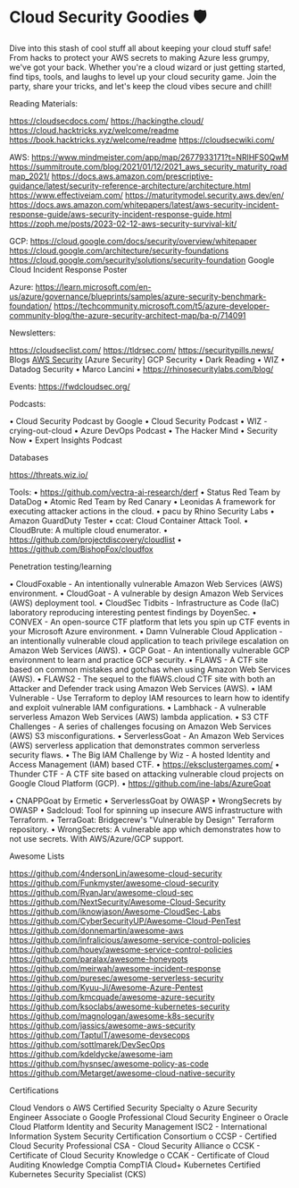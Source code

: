 # Cloud Security Goodies 🛡️

Dive into this stash of cool stuff all about keeping your cloud stuff safe! From hacks to protect your AWS secrets to making Azure less grumpy, we've got your back. Whether you're a cloud wizard or just getting started, find tips, tools, and laughs to level up your cloud security game. Join the party, share your tricks, and let's keep the cloud vibes secure and chill!

Reading Materials:
 
https://cloudsecdocs.com/
https://hackingthe.cloud/
https://cloud.hacktricks.xyz/welcome/readme
https://book.hacktricks.xyz/welcome/readme
https://cloudsecwiki.com/
 
AWS: 
https://www.mindmeister.com/app/map/2677933171?t=NRlHFS0QwM
https://summitroute.com/blog/2021/01/12/2021_aws_security_maturity_roadmap_2021/
https://docs.aws.amazon.com/prescriptive-guidance/latest/security-reference-architecture/architecture.html
https://www.effectiveiam.com/
https://maturitymodel.security.aws.dev/en/
https://docs.aws.amazon.com/whitepapers/latest/aws-security-incident-response-guide/aws-security-incident-response-guide.html
https://zoph.me/posts/2023-02-12-aws-security-survival-kit/
 
GCP:
https://cloud.google.com/docs/security/overview/whitepaper
https://cloud.google.com/architecture/security-foundations
https://cloud.google.com/security/solutions/security-foundation
Google Cloud Incident Response Poster 

Azure:
https://learn.microsoft.com/en-us/azure/governance/blueprints/samples/azure-security-benchmark-foundation/
https://techcommunity.microsoft.com/t5/azure-developer-community-blog/the-azure-security-architect-map/ba-p/714091
 
Newsletters:
 
https://cloudseclist.com/
https://tldrsec.com/
https://securitypills.news/
Blogs
[AWS Security](https://aws.amazon.com/blogs/security/)
[Azure Security]
GCP Security
•	Dark Reading
•	WIZ 
•	Datadog Security
•	Marco Lancini
•	https://rhinosecuritylabs.com/blog/
 
 
Events:
https://fwdcloudsec.org/
 
Podcasts:
 
•	Cloud Security Podcast by Google
•	Cloud Security Podcast
•	WIZ - crying-out-cloud
•	Azure DevOps Podcast
•	The Hacker Mind
•	Security Now
•	Expert Insights Podcast
 
Databases
 
https://threats.wiz.io/
 
Tools:
•	https://github.com/vectra-ai-research/derf
•	Status Red Team by DataDog
•	Atomic Red Team by Red Canary
•	Leonidas A framework for executing attacker actions in the cloud.
•	pacu by Rhino Security Labs
•	Amazon GuardDuty Tester
•	ccat: Cloud Container Attack Tool.
•	CloudBrute: A multiple cloud enumerator.
•	https://github.com/projectdiscovery/cloudlist 
•	https://github.com/BishopFox/cloudfox
 
Penetration testing/learning
 
 
•	CloudFoxable - An intentionally vulnerable Amazon Web Services (AWS) environment.
•	CloudGoat - A vulnerable by design Amazon Web Services (AWS) deployment tool.
•	CloudSec Tidbits - Infrastructure as Code (IaC) laboratory reproducing interesting pentest findings by DoyenSec.
•	CONVEX - An open-source CTF platform that lets you spin up CTF events in your Microsoft Azure environment.
•	Damn Vulnerable Cloud Application - an intentionally vulnerable cloud application to teach privilege escalation on Amazon Web Services (AWS).
•	GCP Goat - An intentionally vulnerable GCP environment to learn and practice GCP security.
•	FLAWS - A CTF site based on common mistakes and gotchas when using Amazon Web Services (AWS).
•	FLAWS2 - The sequel to the flAWS.cloud CTF site with both an Attacker and Defender track using Amazon Web Services (AWS).
•	IAM Vulnerable - Use Terraform to deploy IAM resources to learn how to identify and exploit vulnerable IAM configurations.
•	Lambhack - A vulnerable serverless Amazon Web Services (AWS) lambda application.
•	S3 CTF Challenges - A series of challenges focusing on Amazon Web Services (AWS) S3 misconfigurations.
•	ServerlessGoat - An Amazon Web Services (AWS) serverless application that demonstrates common serverless security flaws.
•	The Big IAM Challenge by Wiz - A hosted Identity and Access Management (IAM) based CTF.
•	https://eksclustergames.com/ 
•	Thunder CTF - A CTF site based on attacking vulnerable cloud projects on Google Cloud Platform (GCP).
•	https://github.com/ine-labs/AzureGoat 
 
•	CNAPPGoat by Ermetic
•	ServerlessGoat by OWASP
•	WrongSecrets by OWASP
•	Sadcloud: Tool for spinning up insecure AWS infrastructure with Terraform.
•	TerraGoat: Bridgecrew's "Vulnerable by Design" Terraform repository.
•	WrongSecrets: A vulnerable app which demonstrates how to not use secrets. With AWS/Azure/GCP support.
 
Awesome Lists
 
https://github.com/4ndersonLin/awesome-cloud-security
https://github.com/Funkmyster/awesome-cloud-security
https://github.com/RyanJarv/awesome-cloud-sec
https://github.com/NextSecurity/Awesome-Cloud-Security
https://github.com/iknowjason/Awesome-CloudSec-Labs
https://github.com/CyberSecurityUP/Awesome-Cloud-PenTest
https://github.com/donnemartin/awesome-aws
https://github.com/infralicious/awesome-service-control-policies
https://github.com/houey/awesome-service-control-policies
https://github.com/paralax/awesome-honeypots
https://github.com/meirwah/awesome-incident-response
https://github.com/puresec/awesome-serverless-security
https://github.com/Kyuu-Ji/Awesome-Azure-Pentest
https://github.com/kmcquade/awesome-azure-security
https://github.com/ksoclabs/awesome-kubernetes-security
https://github.com/magnologan/awesome-k8s-security
https://github.com/jassics/awesome-aws-security
https://github.com/TaptuIT/awesome-devsecops
https://github.com/sottlmarek/DevSecOps
https://github.com/kdeldycke/awesome-iam
https://github.com/hysnsec/awesome-policy-as-code
https://github.com/Metarget/awesome-cloud-native-security
 
Certifications
 
Cloud Vendors
o	AWS Certified Security Specialty
o	Azure Security Engineer Associate
o	Google Professional Cloud Security Engineer
o	Oracle Cloud Platform Identity and Security Management
ISC2 - International Information System Security Certification Consortium
o	CCSP - Certified Cloud Security Professional
CSA - Cloud Security Alliance
o	CCSK - Certificate of Cloud Security Knowledge
o	CCAK - Certificate of Cloud Auditing Knowledge
Comptia
CompTIA Cloud+
Kubernetes
Certified Kubernetes Security Specialist (CKS)

